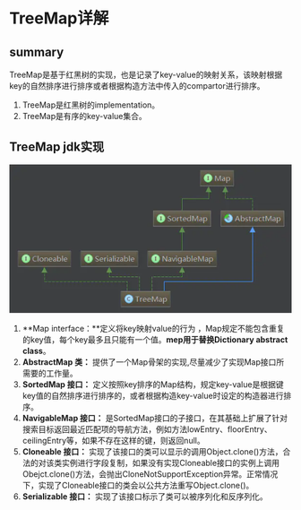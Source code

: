 # TreeMap详解

## summary

TreeMap是基于红黑树的实现，也是记录了key-value的映射关系，该映射根据key的自然排序进行排序或者根据构造方法中传入的compartor进行排序。

1. TreeMap是红黑树的implementation。
2. TreeMap是有序的key-value集合。

## TreeMap jdk实现

![img](TreeMap%E8%AF%A6%E8%A7%A3.assets/4761309-4b6860d66b903c54.png)

1. **Map interface：**定义将key映射value的行为 ，Map规定不能包含重复的key值，每个key最多且只能有一个值。**mep用于替换Dictionary abstract class**。
2. **AbstractMap 类：** 提供了一个Map骨架的实现,尽量减少了实现Map接口所需要的工作量。
3. **SortedMap 接口：** 定义按照key排序的Map结构，规定key-value是根据键key值的自然排序进行排序的，或者根据构造key-value时设定的构造器进行排序。
4. **NavigableMap 接口：** 是SortedMap接口的子接口，在其基础上扩展了针对搜索目标返回最近匹配项的导航方法，例如方法lowEntry、floorEntry、ceilingEntry等，如果不存在这样的键，则返回null。
5. **Cloneable 接口：** 实现了该接口的类可以显示的调用Object.clone()方法，合法的对该类实例进行字段复制，如果没有实现Cloneable接口的实例上调用Obejct.clone()方法，会抛出CloneNotSupportException异常。正常情况下，实现了Cloneable接口的类会以公共方法重写Object.clone()。
6. **Serializable 接口：** 实现了该接口标示了类可以被序列化和反序列化。



